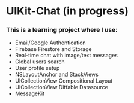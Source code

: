 # UIKit-Chat (in progress)

### This is a learning project where I use: 
* Email/Google Authentication
* Firebase Firestore and Storage
* Real-time chat with image/text messages
* Global users search
* User profile setup
* NSLayoutAnchor and StackViews
* UICollectionView Compositional Layout
* UICollectionView Diffable Datasource
* MessageKit
